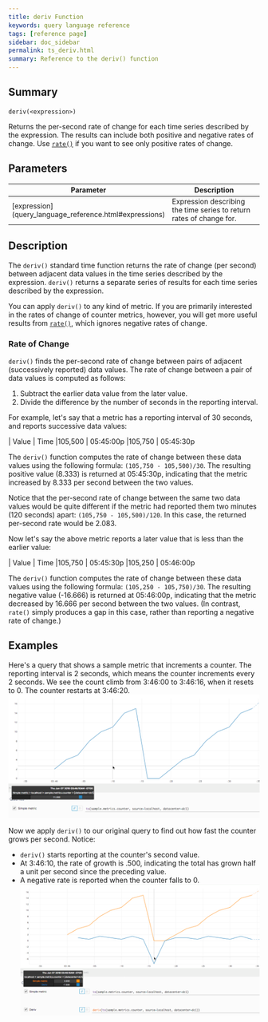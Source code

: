 ```yaml
---
title: deriv Function
keywords: query language reference
tags: [reference page]
sidebar: doc_sidebar
permalink: ts_deriv.html
summary: Reference to the deriv() function
---
```

## Summary
```
deriv(<expression>)
```
Returns the per-second rate of change for each time series described by the expression. The results can include both positive and negative rates of change. Use [`rate()`](ts_rate.html) if you want to see only positive rates of change.

## Parameters
<table>
<tbody>
<thead>
<tr><th width="20%">Parameter</th><th width="80%">Description</th></tr>
</thead>
<tr>
<td markdown="span"> [expression](query_language_reference.html#expressions)</td>
<td>Expression describing the time series to return rates of change for. </td></tr>
</tbody>
</table>


## Description

The `deriv()` standard time function returns the rate of change (per second) between adjacent data values in the time series described by the expression. `deriv()` returns a separate series of results for each time series described by the expression.

You can apply `deriv()` to any kind of metric. If you are primarily interested in the rates of change of counter metrics, however, you will get more useful results from [`rate()`](ts_rate.html), which ignores negative rates of change. 

### Rate of Change

`deriv()` finds the per-second rate of change between pairs of adjacent (successively reported) data values.
The rate of change between a pair of data values is computed as follows: 
1. Subtract the earlier data value from the later value.
2. Divide the difference by the number of seconds in the reporting interval.

For example, let's say that a metric has a reporting interval of 30 seconds, and reports successive data values: 

| Value | Time
|105,500 | 05:45:00p 
|105,750 | 05:45:30p

The `deriv()` function computes the rate of change between these data values using the following formula: `(105,750 - 105,500)/30`. The resulting positive value (8.333) is returned at 05:45:30p, indicating that the metric increased by 8.333 per second between the two values.

Notice that the per-second rate of change between the same two data values would be quite different if the metric had reported them two minutes (120 seconds) apart: `(105,750 - 105,500)/120`.  In this case, the returned per-second rate would be 2.083.

Now let's say the above metric reports a later value that is less than the earlier value:

| Value | Time
|105,750 | 05:45:30p 
|105,250 | 05:46:00p

The `deriv()` function computes the rate of change between these data values using the following formula: `(105,250 - 105,750)/30`. The resulting negative value (-16.666) is returned at 05:46:00p, indicating that the metric decreased by 16.666 per second between the two values. (In contrast, `rate()` simply produces a gap in this case, rather than reporting a negative rate of change.) 


## Examples

Here's a query that shows a sample metric that increments a counter. The reporting interval is 2 seconds, which means the counter increments every 2 seconds. We see the count climb from 3:46:00 to 3:46:16, when it resets to 0. The counter restarts at 3:46:20.
![deriv before](images/ts_deriv_before.png)

Now we apply `deriv()` to our original query to find out how fast the counter grows per second. Notice: 
* `deriv()`  starts reporting at the counter's second value. 
* At 3:46:10, the rate of growth is .500, indicating the total has grown half a unit per second since the preceding value.
* A negative rate is reported when the counter falls to 0. 
![deriv after](images/ts_deriv_after.png)

